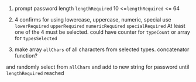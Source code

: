 1. prompt password length `lengthRequired`
10 <=`lengthRequired` <= 64

2. 4 confirms for using lowercase, uppercase, numeric, special
use `lowerRequired` `upperRequired` `numericRequired` `specialRequired`
At least one of the 4 must be selected. could have counter for `typeCount`
or array for `typesSelected`

3. make array `allChars` of all characters from selected types. 
concatenator function? 


 and randomly select from `allChars` and add to new string for password until `lengthRequired` reached
